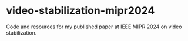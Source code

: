 # video-stabilization-mipr2024
Code and resources for my published paper at IEEE MIPR 2024 on video stabilization.
